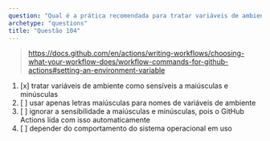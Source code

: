```yaml
---
question: "Qual é a prática recomendada para tratar variáveis de ambiente no GitHub Actions, independentemente do sistema operacional e shell usados?"
archetype: "questions"
title: "Questão 104"
---
```



> https://docs.github.com/en/actions/writing-workflows/choosing-what-your-workflow-does/workflow-commands-for-github-actions#setting-an-environment-variable
1. [x] tratar variáveis de ambiente como sensíveis a maiúsculas e minúsculas
1. [ ] usar apenas letras maiúsculas para nomes de variáveis de ambiente
1. [ ] ignorar a sensibilidade a maiúsculas e minúsculas, pois o GitHub Actions lida com isso automaticamente
1. [ ] depender do comportamento do sistema operacional em uso

